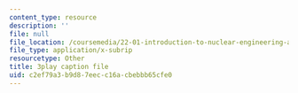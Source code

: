 ```yaml
---
content_type: resource
description: ''
file: null
file_location: /coursemedia/22-01-introduction-to-nuclear-engineering-and-ionizing-radiation-fall-2016/c2ef79a3b9d87eecc16acbebbb65cfe0_kjX4HCtlJBY.srt
file_type: application/x-subrip
resourcetype: Other
title: 3play caption file
uid: c2ef79a3-b9d8-7eec-c16a-cbebbb65cfe0
---
```

